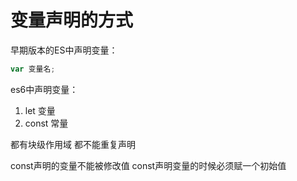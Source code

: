 # 变量声明的方式

早期版本的ES中声明变量：
```js
var 变量名;
```

es6中声明变量：
1. let   变量
2. const 常量

都有块级作用域
都不能重复声明

const声明的变量不能被修改值
const声明变量的时候必须赋一个初始值